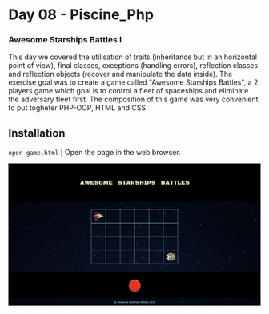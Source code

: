 # Day 08 - Piscine_Php

### Awesome Starships Battles I

This day we covered the utilisation of traits (inheritance but in an horizontal point of view), final classes, exceptions (handling errors), reflection classes and reflection objects (recover and manipulate the data inside). The exercise goal was to create a game called "Awesome Starships Battles", a 2 players game which goal is to control a fleet of spaceships and eliminate the adversary fleet first. The composition of this game was very convenient to put togheter PHP-OOP, HTML and CSS.

## Installation
`open game.html` | Open the page in the web browser.

<img src="../resources/images/starships.png" width="1000">
